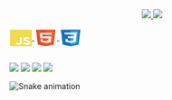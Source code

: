 <div align="center">
  <a href="https://github.com/LeonardoHetx">
  <img height="180em" src="https://github-readme-stats.vercel.app/api?username=LeonardoHetx&show_icons=true&include_all_commits=true&count_private=true&title_color=C0ACFF&text_color=C0ACFF&bg_color=10,252A31,252A31,6b3eff&icon_color=6B3EFF&hide_border=true"/>
  <img height="180em" src="https://github-readme-stats.vercel.app/api/top-langs/?username=LeonardoHetx&show_icons=true&include_all_commits=true&count_private=true&title_color=C0ACFF&text_color=C0ACFF&bg_color=10,6b3eff,252A31,252A31&icon_color=6B3EFFF&hide_border=true"/>
</div>
<div style="display: inline_block"><br>
  <img align="center" alt="LeonardoHetx-Js" height="30" width="40" src="https://raw.githubusercontent.com/devicons/devicon/master/icons/javascript/javascript-plain.svg">
  <img align="center" alt="LeonardoHetx-HTML" height="30" width="40" src="https://raw.githubusercontent.com/devicons/devicon/master/icons/html5/html5-original.svg">
  <img align="center" alt="LeonardoHetx-CSS" height="30" width="40" src="https://raw.githubusercontent.com/devicons/devicon/master/icons/css3/css3-original.svg">
</div>
  
  ##
 
<div> 
  <a href="https://www.youtube.com/channel/UC-NwdIF_gYn2SundEzxL77Q" target="_blank"><img src="https://img.shields.io/badge/YouTube-FF0000?style=for-the-badge&logo=youtube&logoColor=white" target="_blank"></a>
  <a href="https://www.instagram.com/leu.hetx/" target="_blank"><img src="https://img.shields.io/badge/-Instagram-%23E4405F?style=for-the-badge&logo=instagram&logoColor=white" target="_blank"></a>
  <a href = "mailto:leonardohetx@gmail.com"><img src="https://img.shields.io/badge/-Gmail-%23333?style=for-the-badge&logo=gmail&logoColor=white" target="_blank"></a>
  <a href="https://www.linkedin.com/in/leonardo-henrique-texeira-7482b7212/" target="_blank"><img src="https://img.shields.io/badge/-LinkedIn-%230077B5?style=for-the-badge&logo=linkedin&logoColor=white" target="_blank"></a> 
 
  ![Snake animation](https://github.com/LeonardoHetx/LeonardoHetx/blob/output/github-contribution-grid-snake.svg)
 
</div>
